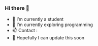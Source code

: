 ### Hi there 👋

- 🔭 I’m currently a student
- 🌱 I’m currently exploring programming
- 📫 Contact : 
- 👾 Hopefully I can update this soon
